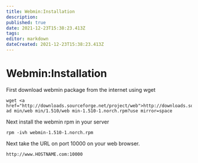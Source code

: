```yaml
---
title: Webmin:Installation
description: 
published: true
date: 2021-12-23T15:38:23.413Z
tags: 
editor: markdown
dateCreated: 2021-12-23T15:38:23.413Z
---
```


# Webmin:Installation

First download webmin package from the internet  using wget

```
wget <a href="http://downloads.sourceforge.net/project/web">http://downloads.sourceforge.net/project/web</a> ad min/web min/1.510/web min-1.510-1.norch.rpm?use mirror=space
```

Next install the webmin rpm in your server

```
rpm -ivh webmin-1.510-1.norch.rpm
```
Next take the URL on port 10000 on your web browser.


```
http://www.HOSTNAME.com:10000
```



